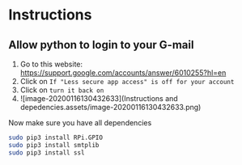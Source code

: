 # Instructions

## Allow python to login to your G-mail

1. Go to this website: https://support.google.com/accounts/answer/6010255?hl=en
2. Click on `If "Less secure app access" is off for your account` 
3. Click on `turn it back on`
4. ![image-20200116130432633](Instructions and depedencies.assets/image-20200116130432633.png)

Now make sure you have all dependencies

``` bash
sudo pip3 install RPi.GPIO
sudo pip3 install smtplib
sudo pip3 install ssl
```

